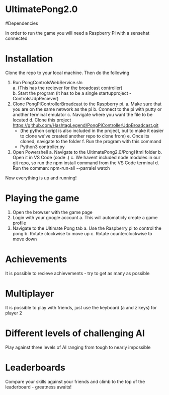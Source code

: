 # UltimatePong2.0

#Dependencies

In order to run the game you will need a Raspberry Pi with a sensehat connected

# Installation

Clone the repo to your local machine. Then do the following
  1. Run PongControlsWebService.sln <br>
    a. (This has the reciever for the broadcast controller)<br>
    b. Start the program (it has to be a single startupproject - ControlsUdpReciever)
  2. Clone PongPiControllerBroadcast to the Raspberry pi.
    a. Make sure that you are on the same network as the pi
    b. Connect to the pi with putty or another terminal emulator
    c. Navigate where you want the file to be located
    d. Clone this project https://github.com/HashtagLegend/PongPiControllerUdpBroadcast.git
      - (the python script is also included in the project, but to make it easier to clone we've created another repo to clone from)
    e. Once its cloned, navigate to the folder
    f. Run the program with this command 
      - Python3 controller.py
  3. Open Powershell
    a. Navigate to the UltimatePong2.0/PongHtml folder
    b. Open it in VS Code (code .)
    c. We havent included node modules in our git repo, so run the npm install command from the VS Code terminal
    d. Run the comman: npm-run-all --parralel watch
  
  Now everything is up and running!
  
  # Playing the game
  
  1. Open the browser with the game page
  2. Login with your google account
    a. This will automaticly create a game profile
  3. Navigate to the Ultimate Pong tab
    a. Use the Raspberry pi to control the pong
    b. Rotate clockwise to move up
    c. Rotate counterclockwise to move down
    
  # Achievements
  
  It is possible to recieve achievements - try to get as many as possible
  
  # Multiplayer
  
  It is possible to play with friends, just use the keyboard (a and z keys) for player 2
  
  # Different levels of challenging AI
  
  Play against three levels of AI ranging from tough to nearly impossible
  
  # Leaderboards
  
  Compare your skills against your friends and climb to the top of the leaderboard - greatness awaits!
  
